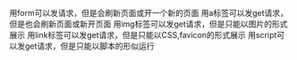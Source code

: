 用form可以发请求，但是会刷新页面或开一个新的页面
用a标签可以发get请求，但是也会刷新页面或新开页面
用img标签可以发get请求，但是只能以图片的形式展示
用link标签可以发get请求，但是只能以CSS,favicon的形式展示
用script可以发get请求，但是只能以脚本的形似运行
